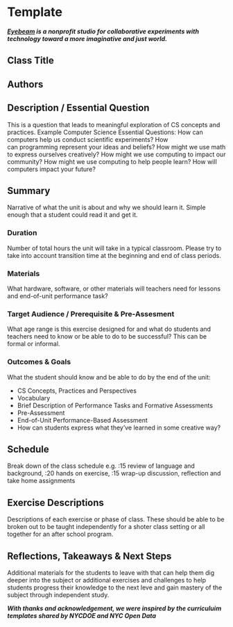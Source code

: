# Template

***[Eyebeam](http://www.eyebeam.org) is a nonprofit studio for collaborative experiments with technology toward a more imaginative and just world.***



## Class Title

## Authors

## Description / Essential Question
This is a question that leads to meaningful exploration of CS concepts and practices. Example Computer Science Essential Questions:
How can computers help us conduct scientific experiments?
How can programming represent your ideas and beliefs?
How might we use math to express ourselves creatively?
How might we use computing to impact our community?
How might we use computing to help people learn?
How will computers impact your future?

## Summary
Narrative of what the unit is about and why we should learn it. Simple enough that a student could read it and get it.

### Duration
Number of total hours the unit will take in a typical classroom. Please try to take into account transition time at the beginning and end of class periods.

### Materials
What hardware, software, or other materials will teachers need for lessons and end-of-unit performance task?

### Target Audience / Prerequisite & Pre-Assesment
What age range is this exercise designed for and what do students and teachers need to know or be able to do to be successful? This can be formal or informal. 

### Outcomes & Goals
What the student should know and be able to do by the end of the unit:
* CS Concepts, Practices and Perspectives
* Vocabulary
* Brief Description of Performance Tasks and Formative Assessments
* Pre-Assessment
* End-of-Unit Performance-Based Assessment
* How can students express what they’ve learned in some creative way?

## Schedule
Break down of the class schedule e.g. :15 review of language and background, :20 hands on exercise, :15 wrap-up discussion, reflection and take home assignments

## Exercise Descriptions
Descriptions of each exercise or phase of class. These should be able to be broken out to be taught independently for a shoter class setting or all together for an after school program.

## Reflections, Takeaways & Next Steps
Additional materials for the students to leave with that can help them dig deeper into the subject or additional exercises and challenges to help students progress their knowledge to the next leve and gain mastery of the subject through independent study.

***With thanks and acknowledgement, we were inspired by the curriculuim templates shared by NYCDOE and NYC Open Data***